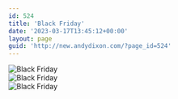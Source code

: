 ```yaml
---
id: 524
title: 'Black Friday'
date: '2023-03-17T13:45:12+00:00'
layout: page
guid: 'http://new.andydixon.com/?page_id=524'
---
```


![Black Friday](https://i0.wp.com/assets.g8x2.ldn.idrivee2-23.com/posters/Black%20Friday%2001.jpg?w=1200&ssl=1 "Black Friday")  
![Black Friday](https://i0.wp.com/assets.g8x2.ldn.idrivee2-23.com/posters/Black%20Friday%2002.jpg?w=1200&ssl=1 "Black Friday")  
![Black Friday](https://i0.wp.com/assets.g8x2.ldn.idrivee2-23.com/posters/Black%20Friday%2003.jpg?w=1200&ssl=1 "Black Friday")